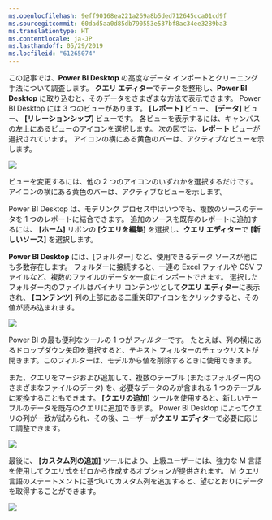 ```yaml
---
ms.openlocfilehash: 9eff90168ea221a269a8b5ded712645cca01cd9f
ms.sourcegitcommit: 60dad5aa0d85db790553e537bf8ac34ee3289ba3
ms.translationtype: HT
ms.contentlocale: ja-JP
ms.lasthandoff: 05/29/2019
ms.locfileid: "61265074"
---
```

この記事では、**Power BI Desktop** の高度なデータ インポートとクリーニング手法について調査します。 **クエリ エディター**でデータを整形し、**Power BI Desktop** に取り込むと、そのデータをさまざまな方法で表示できます。 Power BI Desktop には 3 つのビューがあります。 **[レポート]** ビュー、 **[データ]** ビュー、 **[リレーションシップ]** ビューです。 各ビューを表示するには、キャンバスの左上にあるビューのアイコンを選択します。 次の図では、**レポート** ビューが選択されています。 アイコンの横にある黄色のバーは、アクティブなビューを示します。

![](media/1-4-advanced-data-sources-and-transformation/1-4_1.png)

ビューを変更するには、他の 2 つのアイコンのいずれかを選択するだけです。 アイコンの横にある黄色のバーは、アクティブなビューを示します。

Power BI Desktop は、モデリング プロセス中はいつでも、複数のソースのデータを 1 つのレポートに結合できます。 追加のソースを既存のレポートに追加するには、 **[ホーム]** リボンの **[クエリを編集]** を選択し、**クエリ エディター**で **[新しいソース]** を選択します。

**Power BI Desktop** には、[フォルダー] など、使用できるデータ ソースが他にも多数存在します。 フォルダーに接続すると、一連の Excel ファイルや CSV ファイルなど、複数のファイルのデータを一度にインポートできます。 選択したフォルダー内のファイルはバイナリ コンテンツとして**クエリ エディター**に表示され、 **[コンテンツ]** 列の上部にある二重矢印アイコンをクリックすると、その値が読み込まれます。

![](media/1-4-advanced-data-sources-and-transformation/1-4_2.png)

Power BI の最も便利なツールの 1 つが*フィルター*です。 たとえば、列の横にあるドロップダウン矢印を選択すると、テキスト フィルターのチェックリストが開きます。このフィルターは、モデルから値を削除するときに使用できます。

また、クエリをマージおよび追加して、複数のテーブル (またはフォルダー内のさまざまなファイルのデータ) を、必要なデータのみが含まれる 1 つのテーブルに変換することもできます。 **[クエリの追加]** ツールを使用すると、新しいテーブルのデータを既存のクエリに追加できます。 Power BI Desktop によってクエリの列が一致が試みられ、その後、ユーザーが**クエリ エディター**で必要に応じて調整できます。

![](media/1-4-advanced-data-sources-and-transformation/1-4_3.png)

最後に、 **[カスタム列の追加]** ツールにより、上級ユーザーには、強力な M 言語を使用してクエリ式をゼロから作成するオプションが提供されます。 M クエリ言語のステートメントに基づいてカスタム列を追加すると、望むとおりにデータを取得することができます。

![](media/1-4-advanced-data-sources-and-transformation/1-4_4.png)

